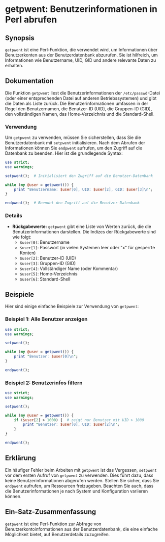 <!--
Meta Description: # getpwent: Benutzerinformationen in Perl abrufen ## Synopsis `getpwent` ist eine Perl-Funktion, die verwendet wird, um Informationen über Benutzerkon...
Meta Keywords: die, user, getpwent, benutzer, sie
-->

# getpwent: Benutzerinformationen in Perl abrufen

## Synopsis
`getpwent` ist eine Perl-Funktion, die verwendet wird, um Informationen über Benutzerkonten aus der Benutzerdatenbank abzurufen. Sie ist hilfreich, um Informationen wie Benutzername, UID, GID und andere relevante Daten zu erhalten.

## Dokumentation
Die Funktion `getpwent` liest die Benutzerinformationen der `/etc/passwd`-Datei (oder einer entsprechenden Datei auf anderen Betriebssystemen) und gibt die Daten als Liste zurück. Die Benutzerinformationen umfassen in der Regel den Benutzernamen, die Benutzer-ID (UID), die Gruppen-ID (GID), den vollständigen Namen, das Home-Verzeichnis und die Standard-Shell.

### Verwendung
Um `getpwent` zu verwenden, müssen Sie sicherstellen, dass Sie die Benutzerdatenbank mit `setpwent` initialisieren. Nach dem Abrufen der Informationen können Sie `endpwent` aufrufen, um den Zugriff auf die Datenbank zu beenden. Hier ist die grundlegende Syntax:

```perl
use strict;
use warnings;

setpwent();  # Initialisiert den Zugriff auf die Benutzer-Datenbank

while (my @user = getpwent()) {
    print "Benutzername: $user[0], UID: $user[2], GID: $user[3]\n";
}

endpwent();  # Beendet den Zugriff auf die Benutzer-Datenbank
```

### Details
- **Rückgabewerte:** `getpwent` gibt eine Liste von Werten zurück, die die Benutzerinformationen darstellen. Die Indizes der Rückgabewerte sind wie folgt:
  - `$user[0]`: Benutzername
  - `$user[1]`: Passwort (in vielen Systemen leer oder "x" für gesperrte Konten)
  - `$user[2]`: Benutzer-ID (UID)
  - `$user[3]`: Gruppen-ID (GID)
  - `$user[4]`: Vollständiger Name (oder Kommentar)
  - `$user[5]`: Home-Verzeichnis
  - `$user[6]`: Standard-Shell

## Beispiele
Hier sind einige einfache Beispiele zur Verwendung von `getpwent`:

### Beispiel 1: Alle Benutzer anzeigen
```perl
use strict;
use warnings;

setpwent();

while (my @user = getpwent()) {
    print "Benutzer: $user[0]\n";
}

endpwent();
```

### Beispiel 2: Benutzerinfos filtern
```perl
use strict;
use warnings;

setpwent();

while (my @user = getpwent()) {
    if ($user[2] > 1000) {  # zeigt nur Benutzer mit UID > 1000
        print "Benutzer: $user[0], UID: $user[2]\n";
    }
}

endpwent();
```

## Erklärung
Ein häufiger Fehler beim Arbeiten mit `getpwent` ist das Vergessen, `setpwent` vor dem ersten Aufruf von `getpwent` zu verwenden. Dies führt dazu, dass keine Benutzerinformationen abgerufen werden. Stellen Sie sicher, dass Sie `endpwent` aufrufen, um Ressourcen freizugeben. Beachten Sie auch, dass die Benutzerinformationen je nach System und Konfiguration variieren können.

## Ein-Satz-Zusammenfassung
`getpwent` ist eine Perl-Funktion zur Abfrage von Benutzerkontoinformationen aus der Benutzerdatenbank, die eine einfache Möglichkeit bietet, auf Benutzerdetails zuzugreifen.